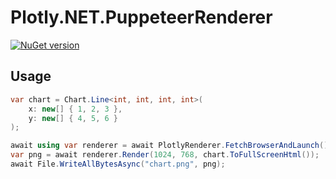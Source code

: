 # Plotly.NET.PuppeteerRenderer

[![NuGet version](https://badge.fury.io/nu/Plotly.NET.PuppeteerRenderer.svg)](https://www.nuget.org/packages/Plotly.NET.PuppeteerRenderer)

## Usage

```csharp
var chart = Chart.Line<int, int, int, int>(
    x: new[] { 1, 2, 3 },
    y: new[] { 4, 5, 6 }
);

await using var renderer = await PlotlyRenderer.FetchBrowserAndLaunch();
var png = await renderer.Render(1024, 768, chart.ToFullScreenHtml());
await File.WriteAllBytesAsync("chart.png", png);
```
